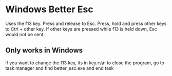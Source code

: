 # Windows Better Esc
Uses the f13 key.
Press and release to Esc.
Press, hold and press other keys to Ctrl + other key.
If other keys are pressed while f13 is held down, Esc would not be sent.

## Only works in Windows
if you want to change the f13 key, its in key.rs\n
to close the program, go to task manager and find better_esc.exe and end task
